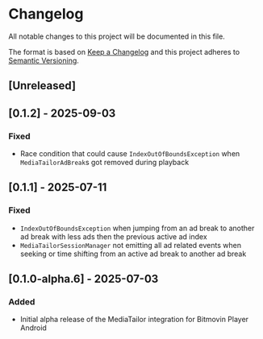 # Changelog

All notable changes to this project will be documented in this file.

The format is based on [Keep a Changelog](http://keepachangelog.com/)
and this project adheres to [Semantic Versioning](http://semver.org/).

## [Unreleased]

## [0.1.2] - 2025-09-03

### Fixed

- Race condition that could cause `IndexOutOfBoundsException` when `MediaTailorAdBreak`s got removed during playback

## [0.1.1] - 2025-07-11

### Fixed

- `IndexOutOfBoundsException` when jumping from an ad break to another ad break with less ads then the previous active ad index
- `MediaTailorSessionManager` not emitting all ad related events when seeking or time shifting from an active ad break to another ad break

## [0.1.0-alpha.6] - 2025-07-03

### Added

- Initial alpha release of the MediaTailor integration for Bitmovin Player Android
